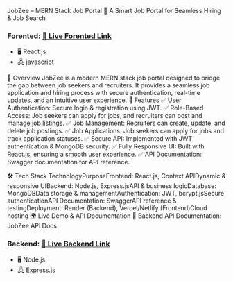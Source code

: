 JobZee – MERN Stack Job Portal
🌟 A Smart Job Portal for Seamless Hiring & Job Search
 ### Forented: [🔗 Live Forented Link](https://job-portal-psi-silk.vercel.app/) 
- 🖥️ React js
- 🖧 javascript   
  
🚀 Overview
JobZee is a modern MERN stack job portal designed to bridge the gap between job seekers and recruiters. It provides a seamless job application and hiring process with secure authentication, real-time updates, and an intuitive user experience.
🎯 Features
✅ User Authentication: Secure login & registration using JWT.
✅ Role-Based Access: Job seekers can apply for jobs, and recruiters can post and manage job listings.
✅ Job Management: Recruiters can create, update, and delete job postings.
✅ Job Applications: Job seekers can apply for jobs and track application statuses.
✅ Secure API: Implemented with JWT authentication & MongoDB security.
✅ Fully Responsive UI: Built with React.js, ensuring a smooth user experience.
✅ API Documentation: Swagger documentation for API reference.

🛠 Tech Stack
TechnologyPurposeFrontend: React.js, Context APIDynamic & responsive UIBackend: Node.js, Express.jsAPI & business logicDatabase: MongoDBData storage & managementAuthentication: JWT, bcrypt.jsSecure authenticationAPI Documentation: SwaggerAPI reference & testingDeployment: Render (Backend), Vercel/Netlify (Frontend)Cloud hosting
🌍 Live Demo & API Documentation
🔹 Backend API Documentation: JobZee API Docs
### Backend: [🔗 Live Backend Link](https://job-portal-thm4.onrender.com/api-doc/) 
- 🖥️ Node.js  
- 🖧 Express.js  
